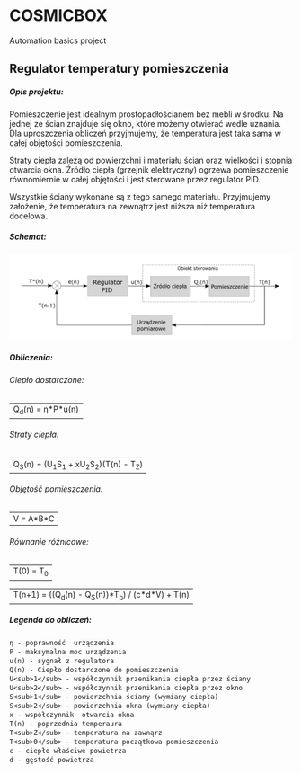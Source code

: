 # COSMICBOX
Automation basics project

## Regulator temperatury pomieszczenia


##### Opis projektu:
Pomieszczenie jest idealnym prostopadłościanem bez mebli w środku. Na jednej ze ścian znajduje się 
okno, które możemy otwierać wedle uznania. Dla uproszczenia obliczeń przyjmujemy, że 
temperatura jest taka sama w całej objętości pomieszczenia.

Straty ciepła zależą od powierzchni i materiału ścian oraz wielkości i stopnia otwarcia okna. Źródło 
ciepła (grzejnik elektryczny) ogrzewa pomieszczenie równomiernie w całej objętości i jest sterowane
przez regulator PID.

Wszystkie ściany wykonane są z tego samego materiału. Przyjmujemy założenie, że temperatura na 
zewnątrz jest niższa niż temperatura docelowa.

##### Schemat:
![Schemat:](https://github.com/DarthPiotr/cosmicbox/blob/main/obrazy/schemat.png)

##### Obliczenia:

###### Ciepło dostarczone:

<table><tr><td> Q<sub>d</sub>(n) = η*P*u(n) </td></tr></table>

###### Straty ciepła:

<table><tr><td> Q<sub>S</sub>(n) = (U<sub>1</sub>S<sub>1</sub> + xU<sub>2</sub>S<sub>2</sub>)(T(n) - T<sub>Z</sub>) </td></tr></table>

###### Objętość pomieszczenia:

<table><tr><td> V = A*B*C </td></tr></table>

###### Równanie różnicowe:

<table><tr><td> T(0) = T<sub>0</sub> </td></tr></table>
<table><tr><td> T(n+1) = ((Q<sub>d</sub>(n) - Q<sub>S</sub>(n))*T<sub>p</sub>) / (c*d*V) + T(n) </td></tr></table>

##### Legenda do obliczeń:
```
η - poprawność  urządzenia
P - maksymalna moc urządzenia
u(n) - sygnał z regulatora
Q(n) - Ciepło dostarczone do pomieszczenia
U<sub>1</sub> - współczynnik przenikania ciepła przez ściany
U<sub>2</sub> - współczynnik przenikania ciepła przez okno
S<sub>1</sub> - powierzchnia ściany (wymiany ciepła)
S<sub>2</sub> - powierzchnia okna (wymiany ciepła)
x - współczynnik  otwarcia okna
T(n) - poprzednia temperaura
T<sub>Z</sub> - temperatura na zawnąrz
T<sub>0</sub> - temperatura początkowa pomieszczenia
c - ciepło właściwe powietrza
d - gęstość powietrza
```
